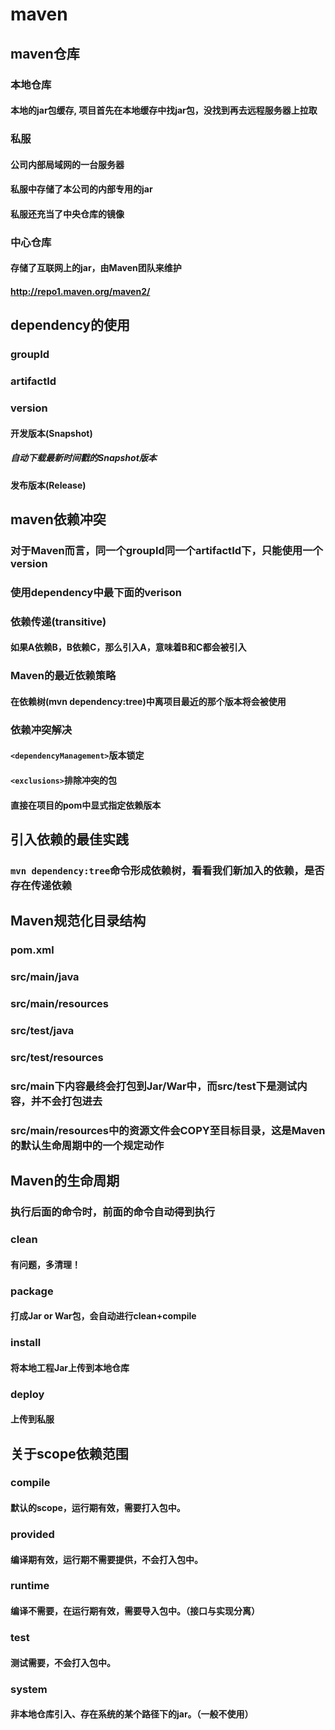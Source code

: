 # maven
## maven仓库
### 本地仓库
#### 本地的jar包缓存, 项目首先在本地缓存中找jar包，没找到再去远程服务器上拉取
### 私服
#### 公司内部局域网的一台服务器
#### 私服中存储了本公司的内部专用的jar
#### 私服还充当了中央仓库的镜像
### 中心仓库
#### 存储了互联网上的jar，由Maven团队来维护
#### http://repo1.maven.org/maven2/

## dependency的使用

### groupId
### artifactId
### version
#### 开发版本(Snapshot)
##### 自动下载最新时间戳的Snapshot版本
#### 发布版本(Release)

## maven依赖冲突
### 对于Maven而言，同一个groupId同一个artifactId下，只能使用一个version
### 使用dependency中最下面的verison
### 依赖传递(transitive)
#### 如果A依赖B，B依赖C，那么引入A，意味着B和C都会被引入
### Maven的最近依赖策略
#### 在依赖树(mvn dependency:tree)中离项目最近的那个版本将会被使用
### 依赖冲突解决
#### `<dependencyManagement>`版本锁定
#### `<exclusions>`排除冲突的包
#### 直接在项目的pom中显式指定依赖版本

## 引入依赖的最佳实践
### `mvn dependency:tree`命令形成依赖树，看看我们新加入的依赖，是否存在传递依赖
## Maven规范化目录结构
### pom.xml
### src/main/java
### src/main/resources
### src/test/java
### src/test/resources
### src/main下内容最终会打包到Jar/War中，而src/test下是测试内容，并不会打包进去
### src/main/resources中的资源文件会COPY至目标目录，这是Maven的默认生命周期中的一个规定动作

## Maven的生命周期
### 执行后面的命令时，前面的命令自动得到执行
### clean
#### 有问题，多清理！
### package
#### 打成Jar or War包，会自动进行clean+compile
### install
#### 将本地工程Jar上传到本地仓库
### deploy
#### 上传到私服

## 关于scope依赖范围
### compile
#### 默认的scope，运行期有效，需要打入包中。
### provided
#### 编译期有效，运行期不需要提供，不会打入包中。
### runtime
#### 编译不需要，在运行期有效，需要导入包中。（接口与实现分离）
### test
#### 测试需要，不会打入包中。
### system
#### 非本地仓库引入、存在系统的某个路径下的jar。（一般不使用）